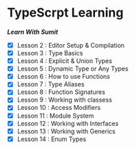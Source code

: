 # TypeScrpt Learning

**_Learn With Sumit_**

- [x] Lesson 2 : Editor Setup & Compilation
- [x] Lesson 3 : Type Basics
- [x] Lesson 4 : Explicit & Union Types
- [x] Lesson 5 : Dynamic Type or Any Types
- [x] Lesson 6 : How to use Functions
- [x] Lesson 7 : Type Aliases
- [x] Lesson 8 : Function Signatures
- [x] Lesson 9 : Working with classess
- [x] Lesson 10 : Access Modifiers
- [x] Lesson 11 : Module System
- [x] Lesson 12 : Working with Interfaces
- [x] Lesson 13 : Working with Generics
- [x] Lesson 14 : Enum Types
